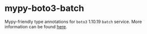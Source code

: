 # mypy-boto3-batch

Mypy-friendly type annotations for `boto3` 1.10.19 `batch` service.
More information can be found [here](https://github.com/vemel/mypy_boto3).